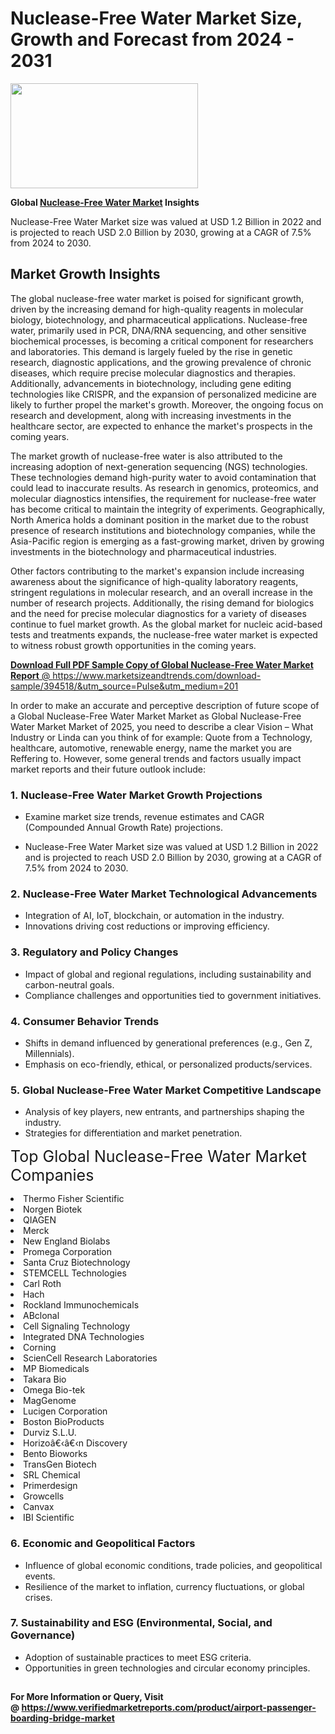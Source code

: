 <H1>Nuclease-Free Water Market Size, Growth and Forecast from 2024 - 2031</H1><img class="aligncenter size-medium wp-image-584254" src="https://thirdeyenews.in/wp-content/uploads/2024/09/Global-Market-Research-300x168.jpeg" alt="" width="300" height="168" /><p><strong>Global&nbsp;<a href="https://www.marketsizeandtrends.com/download-sample/394518/&amp;utm_source=Pulse&amp;utm_medium=201">Nuclease-Free Water Market</a> Insights</strong></p><p>Nuclease-Free Water Market size was valued at USD 1.2 Billion in 2022 and is projected to reach USD 2.0 Billion by 2030, growing at a CAGR of 7.5% from 2024 to 2030.</p><p><h2>Market Growth Insights</h2> <p>The global nuclease-free water market is poised for significant growth, driven by the increasing demand for high-quality reagents in molecular biology, biotechnology, and pharmaceutical applications. Nuclease-free water, primarily used in PCR, DNA/RNA sequencing, and other sensitive biochemical processes, is becoming a critical component for researchers and laboratories. This demand is largely fueled by the rise in genetic research, diagnostic applications, and the growing prevalence of chronic diseases, which require precise molecular diagnostics and therapies. Additionally, advancements in biotechnology, including gene editing technologies like CRISPR, and the expansion of personalized medicine are likely to further propel the market's growth. Moreover, the ongoing focus on research and development, along with increasing investments in the healthcare sector, are expected to enhance the market's prospects in the coming years.</p> <p><a href="#"></a></p> <p>The market growth of nuclease-free water is also attributed to the increasing adoption of next-generation sequencing (NGS) technologies. These technologies demand high-purity water to avoid contamination that could lead to inaccurate results. As research in genomics, proteomics, and molecular diagnostics intensifies, the requirement for nuclease-free water has become critical to maintain the integrity of experiments. Geographically, North America holds a dominant position in the market due to the robust presence of research institutions and biotechnology companies, while the Asia-Pacific region is emerging as a fast-growing market, driven by growing investments in the biotechnology and pharmaceutical industries.</p> <p>Other factors contributing to the market's expansion include increasing awareness about the significance of high-quality laboratory reagents, stringent regulations in molecular research, and an overall increase in the number of research projects. Additionally, the rising demand for biologics and the need for precise molecular diagnostics for a variety of diseases continue to fuel market growth. As the global market for nucleic acid-based tests and treatments expands, the nuclease-free water market is expected to witness robust growth opportunities in the coming years.</p> <p><a href="#"></p><p><span class=""><strong>Download Full PDF Sample Copy of Global Nuclease-Free Water Market Report</strong> @ <a href="https://www.marketsizeandtrends.com/download-sample/394518/&amp;utm_source=Pulse&amp;utm_medium=201" target="_blank">https://www.marketsizeandtrends.com/download-sample/394518/&amp;utm_source=Pulse&amp;utm_medium=201</a></span></p><p>In order to make an accurate and perceptive description of future scope of a Global&nbsp;Nuclease-Free Water Market Market as Global&nbsp;Nuclease-Free Water Market Market of 2025, you need to describe a clear Vision &ndash; What Industry or Linda can you think of for example: Quote from a Technology, healthcare, automotive, renewable energy, name the market you are Reffering to. However, some general trends and factors usually impact market reports and their future outlook include:</p><h3>1.&nbsp;<strong>Nuclease-Free Water Market Growth Projections</strong></h3><ul><li>Examine market size trends, revenue estimates and CAGR (Compounded Annual Growth Rate) projections.</li><li><p>Nuclease-Free Water Market size was valued at USD 1.2 Billion in 2022 and is projected to reach USD 2.0 Billion by 2030, growing at a CAGR of 7.5% from 2024 to 2030.</p></li></ul><h3>2.&nbsp;<strong>Nuclease-Free Water Market Technological Advancements</strong></h3><ul><li>Integration of AI, IoT, blockchain, or automation in the industry.</li><li>Innovations driving cost reductions or improving efficiency.</li></ul><h3>3.&nbsp;<strong>Regulatory and Policy Changes</strong></h3><ul><li>Impact of global and regional regulations, including sustainability and carbon-neutral goals.</li><li>Compliance challenges and opportunities tied to government initiatives.</li></ul><h3>4.&nbsp;<strong>Consumer Behavior Trends</strong></h3><ul><li>Shifts in demand influenced by generational preferences (e.g., Gen Z, Millennials).</li><li>Emphasis on eco-friendly, ethical, or personalized products/services.</li></ul><h3>5.&nbsp;<strong>Global Nuclease-Free Water Market Competitive Landscape</strong></h3><ul><li>Analysis of key players, new entrants, and partnerships shaping the industry.</li><li>Strategies for differentiation and market penetration.</li></ul><p data-pm-slice="1 1 []"><span style="color: inherit; font-family: inherit; font-size: 25px;">Top Global Nuclease-Free Water Market Companies</span></p><div class="" data-test-id=""><p><li>Thermo Fisher Scientific</li><li> Norgen Biotek</li><li> QIAGEN</li><li> Merck</li><li> New England Biolabs</li><li> Promega Corporation</li><li> Santa Cruz Biotechnology</li><li> STEMCELL Technologies</li><li> Carl Roth</li><li> Hach</li><li> Rockland Immunochemicals</li><li> ABclonal</li><li> Cell Signaling Technology</li><li> Integrated DNA Technologies</li><li> Corning</li><li> ScienCell Research Laboratories</li><li> MP Biomedicals</li><li> Takara Bio</li><li> Omega Bio-tek</li><li> MagGenome</li><li> Lucigen Corporation</li><li> Boston BioProducts</li><li> Durviz S.L.U.</li><li> Horizoâ€‹â€‹n Discovery</li><li> Bento Bioworks</li><li> TransGen Biotech</li><li> SRL Chemical</li><li> Primerdesign</li><li> Growcells</li><li> Canvax</li><li> IBI Scientific</li></p></div><h3>6.&nbsp;<strong>Economic and Geopolitical Factors</strong></h3><ul><li>Influence of global economic conditions, trade policies, and geopolitical events.</li><li>Resilience of the market to inflation, currency fluctuations, or global crises.</li></ul><h3>7.&nbsp;<strong>Sustainability and ESG (Environmental, Social, and Governance)</strong></h3><ul><li>Adoption of sustainable practices to meet ESG criteria.</li><li>Opportunities in green technologies and circular economy principles.</li></ul><h2><strong style="font-size: 14px;">For More Information or Query, Visit @&nbsp;</strong><a style="background-color: #ffffff; font-size: 14px;" href="https://www.marketsizeandtrends.com/report/nuclease-free-water-market/" target="_blank">https://www.verifiedmarketreports.com/product/airport-passenger-boarding-bridge-market</a></h2>
